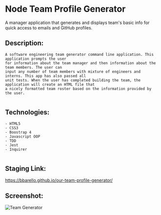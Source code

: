 # Node Team Profile Generator

A manager application that generates and displays team's basic info for quick access to emails and GitHub profiles.

## Description:

```
A software engineering team generator command line application. This application prompts the user 
for information about the team manager and then information about the team members. The user can 
input any number of team members with mixture of engineers and interns. This app has also passed all
unit tests. When the user has completed building the team, the application will create an HTML file that 
a nicely formatted team roster based on the information provided by the user. 


```

## Technologies:

```
- HTML5
- CSS3
- Boostrap 4
- Javascript OOP
- TDD
- Jest
- Inquirer


```
## Staging Link:
https://bbarello.github.io/our-team-profile-generator/

## Screenshot:

![Team Generator](.png)

